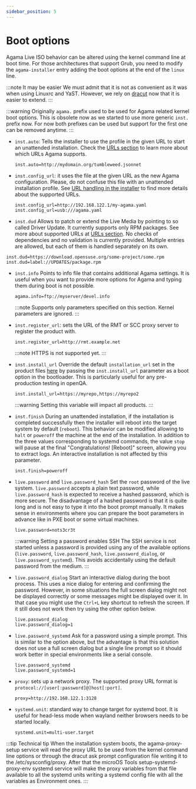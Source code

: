 ```yaml
---
sidebar_position: 5
---
```


# Boot options

Agama Live ISO behavior can be altered using the kernel command line at boot time. For those
architectures that support Grub, you need to modify the `agama-installer` entry adding the boot
options at the end of the `linux` line.

:::note It may be easier
We must admit that it is not as convenient as it was when using Linuxrc and YaST. However, we rely
on [dracut](https://manpages.opensuse.org/Tumbleweed/dracut/dracut.8.en.html) now that it is easier
to extend.
:::

:::warning
Originally `agama.` prefix used to be used for Agama related kernel boot options. This is obsolete now
as we started to use more generic `inst.` prefix now. For now both prefixes can be used but support for the
first one can be removed anytime.
:::

- `inst.auto`:
  Tells the installer to use the profile in the given URL to start an unattended installation. Check
  the [URLs section](/docs/user/urls) to learn more about which URLs Agama supports.

  ```text
  inst.auto=http://mydomain.org/tumbleweed.jsonnet
  ```

- `inst.config_url`: it uses the file at the given URL as the new Agama configuration. Please, do
  not confuse this file with an unattended installation profile. See [URL handling in the
  installer](https://github.com/yast/yast-installation/blob/master/doc/url.md) to find more details
  about the supported URLs.

  ```text
  inst.config_url=http://192.168.122.1/my-agama.yaml
  inst.config_url=usb:///agama.yaml
  ```

- `inst.dud`
  Allows to patch or extend the Live Media by pointing to so called Driver Update. It currently
  supports only RPM packages. See more about supported URLs at [URLs section](/docs/user/urls).
  No checks of dependencies and no validation is currently provided. Multiple entries are allowed,
  but each of them is handled separately on its own.

```text
inst.dud=https://download.opensuse.org/some-project/some.rpm
inst.dud=label://UPDATES/package.rpm
```

- `inst.info`
  Points to info file that contains additional Agama settings. It is useful when you want to provide
  more options for Agama and typing them during boot is not possible.

  ```text
  agama.info=ftp://myserver/devel.info
  ```

  :::note
  Supports only parameters specified on this section. Kernel parameters are ignored.
  :::

- `inst.register_url`: sets the URL of the RMT or SCC proxy server to register the product with.

  ```text
  inst.register_url=http://rmt.example.net
  ```

  :::note
  HTTPS is not supported yet.
  :::

- `inst.install_url`
  Override the default `installation_url` set in the product files
  [here](https://github.com/openSUSE/agama/tree/master/products.d) by passing the `inst.install_url`
  parameter as a boot option in the bootloader. This is particularly useful for any pre-production
  testing in openQA.

  ```text
  inst.install_url=https://myrepo,https://myrepo2
  ```

  :::warning
  Setting this variable will impact all products.
  :::

- `inst.finish`
  During an unattended installation, if the installation is completed successfully then the
  installer will reboot into the target system by default (`reboot`). This behavior can be modified
  allowing to `halt` or `poweroff` the machine at the end of the installation.
  In addition to the three values corresponding to systemd commands, the value `stop` will
  pause at the final "Congratulations! [Reboot]" screen, allowing you to
  extract logs.
  An interactive installation is not affected by this parameter.

  ```text
  inst.finish=poweroff
  ```

- `live.password` and `live.password_hash` Set the `root` password of the live system.
  `live.password` accepts a plain text password, while `live.password_hash` is expected to receive a
  hashed password, which is more secure. The disadvantage of a hashed password is that it is quite
  long and is not easy to type it into the boot prompt manually. It makes sense in environments where
  you can prepare the boot parameters in advance like in PXE boot or some virtual machines.

  ```text
  live.password=nots3cr3t
  ```

  :::warning Setting a password enables SSH
  The SSH service is not started unless a password is provided using any of the available options
  (`live.password`, `live.password_hash`, `live.password_dialog`, or `live.password_systemd`). This
  avoids accidentally using the default password from the medium.
  :::

- `live.password_dialog` Start an interactive dialog during the boot process. This uses a nice
  dialog for entering and confirming the password. However, in some situations the full screen dialog
  might not be displayed correctly or some messages might be displayed over it. In that case you might
  use the `Ctrl+L` key shortcut to refresh the screen. If it still does not work then try using the
  other option below.

  ```text
  live.password_dialog
  live.password_dialog=1
  ```

- `live.password_systemd` Ask for a password using a simple prompt. This is
  similar to the option above, but the advantage is that this solution does not use a full screen
  dialog but a single line prompt so it should work better in special environments like a serial
  console.

  ```text
  live.password_systemd
  live.password_systemd=1
  ```

- `proxy`: sets up a network proxy. The supported proxy URL format is `protocol://[user[:password]@]host[:port]`.

  ```text
  proxy=http://192.168.122.1:3128
  ```

- `systemd.unit`: standard way to change target for systemd boot. It is useful for head-less mode
  when wayland neither browsers needs to be started locally.

  ```text
  systemd.unit=multi-user.target
  ```

<!-- TODO: move this tip to a better place -->

:::tip Technical tip
When the installation system boots, the agama-proxy-setup service will read the proxy URL to be used
from the kernel command line options or through the dracut ask prompt configuration file writing it
to the /etc/sysconfig/proxy. After that the microOS Tools setup-systemd-proxy-env systemd service
will make the proxy variables from that file available to all the systemd units writing a systemd
config file with all the variables as Environment ones.
:::
